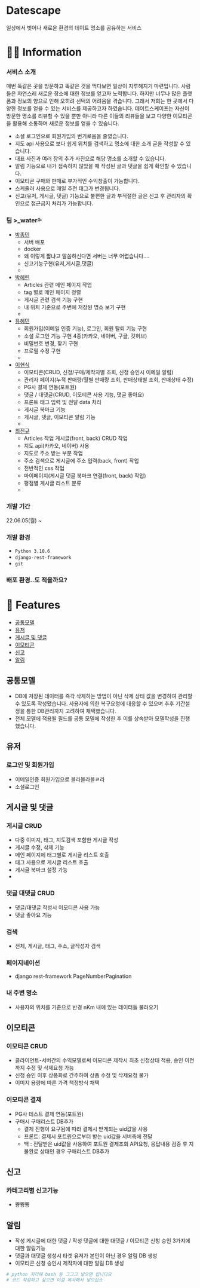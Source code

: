 # Datescape
일상에서 벗어나 새로운 환경의 데이트 명소를 공유하는 서비스

# 👨‍💻 Information
### 서비스 소개
매번 똑같은 곳을 방문하고 똑같은 것을 먹다보면 일상이 지루해지기 마련입니다. 사람들은 자연스레 새로운 장소에 대한 정보를 얻고자 노력합니다. 하지만 너무나 많은 플랫폼과 정보의 양으로 인해 오히려 선택의 어려움을 겪습니다. 그래서 저희는 한 곳에서 다양한 정보를 얻을 수 있는 서비스를 제공하고자 하였습니다.
데이트스케이프는 자신이 방문한 명소를 리뷰할 수 있을 뿐만 아니라 다른 이들의 리뷰들을 보고 다양한 이모티콘을 활용해 소통하며 새로운 정보를 얻을 수 있습니다.
+ 소셜 로그인으로 회원가입의 번거로움을 줄였습니다.
+ 지도 api 사용으로 보다 쉽게 위치를 검색하고 명소에 대한 소개 글을 작성할 수 있습니다.
+ 대표 사진과 여러 장의 추가 사진으로 해당 명소를 소개할 수 있습니다.
+ 알림 기능으로 내가 접속하지 않았을 때 작성된 글과 댓글을 쉽게 확인할 수 있습니다.
+ 이모티콘 구매와 판매로 부가적인 수익창출이 가능합니다.
+ 스케줄러 사용으로 매일 추천 태그가 변경됩니다.
+ 신고(유저, 게시글, 댓글) 기능으로 불편한 글과 부적절한 글은 신고 후 관리자의 확인으로 접근금지 처리가 가능합니다.


### 팀 >_water💦
- [박종민](https://github.com/jmpop97) 
  - 서버 배포
  - docker
  - 왜 이렇게 짧냐고 말씀하신다면 서버는 너무 어렵습니다....
  - 신고기능구현(유저,게시글,댓글)
  - 
- [박혜린](https://github.com/HyerinPark1998)
  - Articles 관련 메인 페이지 작업
  - tag 별로 메인 페이지 정렬
  - 게시글 관련 검색 기능 구현
  - 내 위치 기준으로 주변에 저장된 명소 보기 구현
  - 
- [유혜민](https://github.com/Namunllvo) 
  - 회원가입(이메일 인증 기능), 로그인, 회원 탈퇴 기능 구현
  - 소셜 로그인 기능 구현 4종(카카오, 네이버, 구글, 깃허브)
  - 비밀번호 변경, 찾기 구현
  - 프로필 수정 구현
  - 
- [이현식](https://github.com/hyeon5819)
  - 이모티콘(CRUD, 신청/구매/제작자별 조회, 신청 승인시 이메일 알림)
  - 관리자 페이지(누적 판매량/월별 판매량 조회, 판매상태별 조회, 판매상태 수정)
  - PG사 결제 연동(포트원)
  - 댓글 / 대댓글(CRUD, 이모티콘 사용 기능, 댓글 좋아요)
  - 프론트 태그 입력 및 전달 data 처리
  - 게시글 북마크 기능
  - 게시글, 댓글, 이모티콘 알림 기능
  - 
- [최진규](https://github.com/kyuparfum)
  - Articles 작업 게시글(front, back) CRUD 작업
  - 지도 api(카카오, 네이버) 사용
  - 지도로 주소 받는 부분 작업
  - 주소 검색으로 게시글에 주소 입력(back, front) 작업
  - 전반적인 css 작업
  - 마이페이지(게시글 댓글 북마크 연결(front, back) 작업)
  - 평점별 게시글 리스트 분류
  - 
### 개발 기간
22.06.05(월) ~ 

### 개발 환경
- `Python 3.10.6`
- `django-rest-framework`
- `git`

### 배포 환경..도 적을까요?


# 📌 Features
- [공통모델](#공통모델)
- [유저](#유저)
- [게시글 및 댓글](#게시글-및-댓글)
- [이모티콘](#이모티콘)
- [신고](#신고)
- [알림](#알림)


## 공통모델
  - DB에 저장된 데이터를 즉각 삭제하는 방법이 아닌 삭제 상태 값을 변경하여 관리할 수 있도록 작성됐습니다.
    사용자에 의한 복구요청에 대응할 수 있으며 추후 기간설정을 통한 DB관리까지 고려하여 채택했습니다.
  - 전체 모델에 적용될 필드를 공통 모델에 작성한 후 이를 상속받아 모델작성을 진행했습니다.


## 유저
### 로그인 및 회원가입
- 이메일인증 회원가입으로 블라블라블ㄹ라
- 소셜로그인


## 게시글 및 댓글
### 게시글 CRUD
- 다중 이미지, 태그, 지도검색 포함한 게시글 작성
- 게시글 수정, 삭제 기능
- 메인 페이지에 태그별로 게시글 리스트 호출
- 태그 사용으로 게시글 리스트 호출
- 게시글 북마크 설정 가능
- 

### 댓글 대댓글 CRUD
- 댓글/대댓글 작성시 이모티콘 사용 가능
- 댓글 좋아요 기능

### 검색
- 전체, 게시글, 태그, 주소, 글작성자 검색

### 페이지네이션
- django rest-framework PageNumberPagination

### 내 주변 명소
- 사용자의 위치를 기준으로 반경 nKm 내에 있는 데이터들 불러오기

## 이모티콘
### 이모티콘 CRUD
- 클라이언트-서버간의 수익모델로써 이모티콘 제작시 최초 신청상태 적용, 승인 이전까지 수정 및 삭제요청 가능
- 신청 승인 이후 상품화로 간주하여 상품 수정 및 삭제요청 불가
- 이미지 용량에 따른 가격 책정방식 채택


### 이모티콘 결제
- PG사 테스트 결제 연동(포트원)
- 구매시 구매리스트 DB추가
  - 결제 진행이 요구됨에 따라 결제시 받게되는 uid값을 사용
  - 프론트: 결제시 포트원으로부터 받는 uid값을 서버측에 전달
  -   백  : 전달받은 uid값을 사용하여 포트원 결제조회 API요청, 응답내용 검증 후 지불완료 상태인 경우 구매리스트 DB추가

## 신고
### 카테고리별 신고기능
- 뿅뿅뿅


## 알림
- 작성 게시글에 대한 댓글 / 작성 댓글에 대한 대댓글 / 이모티콘 신청 승인 3가지에 대한 알림기능
- 댓글과 대댓글 생성시 타겟 유저가 본인이 아닌 경우 알림 DB 생성
- 이모티콘 신청 승인시 제작자에 대한 알림 DB 생성

```python
# python 자리에 bash 등 그그그 넣으면 됩니다요
# 코드 작성하고 싶으면 이걸 복사해서 넣으십쇼
```
